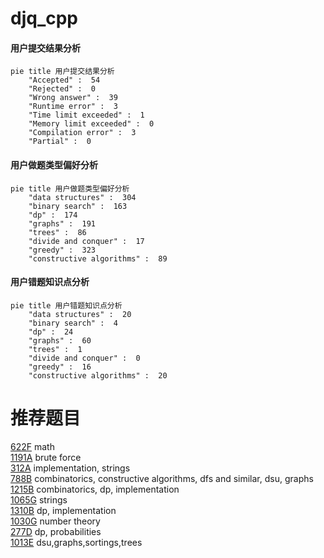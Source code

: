 # djq_cpp

<!-- tabs:start -->



#### **用户提交结果分析**

```mermaid
pie title 用户提交结果分析
    "Accepted" :  54
    "Rejected" :  0
    "Wrong answer" :  39
    "Runtime error" :  3
    "Time limit exceeded" :  1
    "Memory limit exceeded" :  0
    "Compilation error" :  3
    "Partial" :  0
```

#### **用户做题类型偏好分析**

```mermaid
pie title 用户做题类型偏好分析
    "data structures" :  304
    "binary search" :  163
    "dp" :  174
    "graphs" :  191
    "trees" :  86
    "divide and conquer" :  17
    "greedy" :  323
    "constructive algorithms" :  89
```
#### **用户错题知识点分析**

```mermaid
pie title 用户错题知识点分析
    "data structures" :  20
    "binary search" :  4
    "dp" :  24
    "graphs" :  60
    "trees" :  1
    "divide and conquer" :  0
    "greedy" :  16
    "constructive algorithms" :  20
```



<!-- tabs:end -->
# 推荐题目
[622F](https://codeforces.com/contest/622/problem/F)		math		  
[1191A](https://codeforces.com/contest/1191/problem/A)		brute force		  
[312A](https://codeforces.com/contest/312/problem/A)		implementation,
                        strings		  
[788B](https://codeforces.com/contest/788/problem/B)		combinatorics,
                        constructive algorithms,
                        dfs and similar,
                        dsu,
                        graphs		  
[1215B](https://codeforces.com/contest/1215/problem/B)		combinatorics,
                        dp,
                        implementation		  
[1065G](https://codeforces.com/contest/1065/problem/G)		strings		  
[1310B](https://codeforces.com/contest/1310/problem/B)		dp,
                        implementation		  
[1030G](https://codeforces.com/contest/1030/problem/G)		number theory		  
[277D](https://codeforces.com/contest/277/problem/D)		dp,
                        probabilities		  
[1013E](https://codeforces.com/contest/1013/problem/E)		dsu,graphs,sortings,trees		  
